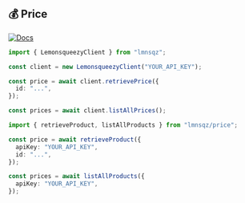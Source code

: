 ## 💰 Price

[![Docs](https://img.shields.io/badge/-Docs-blue.svg?style=for-the-badge)](https://docs.lemonsqueezy.com/api/prices)

```typescript
import { LemonsqueezyClient } from "lmnsqz";

const client = new LemonsqueezyClient("YOUR_API_KEY");

const price = await client.retrievePrice({
  id: "...",
});

const prices = await client.listAllPrices();
```

```typescript
import { retrieveProduct, listAllProducts } from "lmnsqz/price";

const price = await retrieveProduct({
  apiKey: "YOUR_API_KEY",
  id: "...",
});

const prices = await listAllProducts({
  apiKey: "YOUR_API_KEY",
});
```
